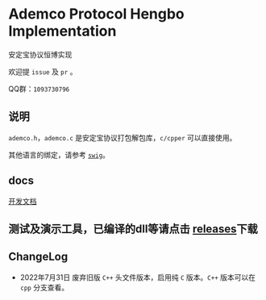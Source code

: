 # Ademco Protocol Hengbo Implementation

安定宝协议恒博实现

欢迎提 `issue` 及 `pr` 。

QQ群：`1093730796`

## 说明

`ademco.h`，`ademco.c` 是安定宝协议打包解包库，`c/cpper` 可以直接使用。

其他语言的绑定，请参考 [`swig`](swig/README.md)。

## docs

[开发文档](docs/README.md)


## 测试及演示工具，已编译的dll等请点击 [releases](https://github.com/captainwong/ademco_hb/releases)下载


## ChangeLog

* 2022年7月31日 废弃旧版 `C++` 头文件版本，启用纯 `C` 版本。`C++` 版本可以在 `cpp` 分支查看。

